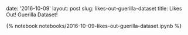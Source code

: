date: '2016-10-09'
layout: post
slug: likes-out-guerilla-dataset
title: Likes Out! Guerilla Dataset!

{% notebook notebooks/2016-10-09-likes-out-guerilla-dataset.ipynb %}

